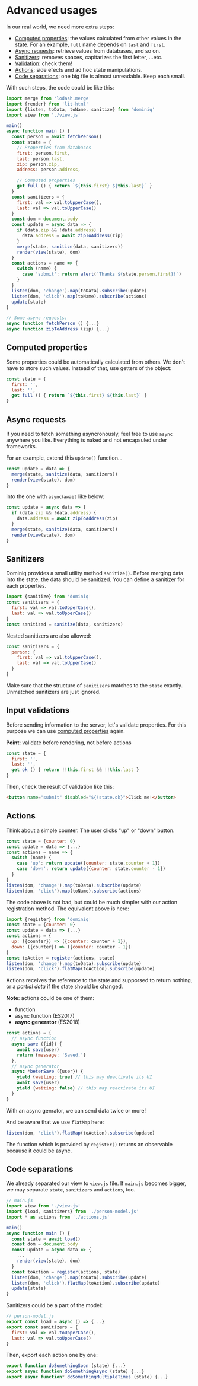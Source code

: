 # Advanced usages

In our real world, we need more extra steps:

- [Computed properties](#computed-properties): the values calculated from other values in the state. For an example, `full` name depends on `last` and `first`.
- [Async requests](#async-requests): retrieve values from databases, and so on.
- [Sanitizers](#sanitizers): removes spaces, capitarizes the first letter, ...etc.
- [Validation](#validations): check them!
- [Actions](#actions): side efects and ad hoc state manipulations.
- [Code separations](#code-separations): one big file is almost unreadable. Keep each small.

With such steps, the code could be like this:

```javascript
import merge from 'lodash.merge'
import {render} from 'lit-html'
import {listen, toData, toName, sanitize} from 'dominiq'
import view from './view.js'

main()
async function main () {
  const person = await fetchPerson()
  const state = {
    // Properties from databases
    first: person.first,
    last: person.last,
    zip: person.zip,
    address: person.address,

    // Computed properties
    get full () { return `${this.first} ${this.last}` }
  }
  const sanitizers = {
    first: val => val.toUpperCase(),
    last: val => val.toUpperCase()
  }
  const dom = document.body
  const update = async data => {
    if (data.zip && !data.address) {
      data.address = await zipToAddress(zip)
    }
    merge(state, sanitize(data, sanitizers))
    render(view(state), dom)
  }
  const actions = name => {
    switch (name) {
      case 'submit': return alert(`Thanks ${state.person.first}!`)
    }
  }
  listen(dom, 'change').map(toData).subscribe(update)
  listen(dom, 'click').map(toName).subscribe(actions)
  update(state)
}

// Some async requests:
async function fetchPerson () {...}
async function zipToAddress (zip) {...}
```

## Computed properties

Some properties could be automatically calculated from others. We don't have to store such values. Instead of that, use getters of the object: 

```javascript
const state = {
  first: '',
  last: '',
  get full () { return `${this.first} ${this.last}` }
}
```

## Async requests

If you need to fetch something asyncronously, feel free to use `async` anywhere you like. Everything is naked and not encapsuled under frameworks.

For an example, extend this `update()` function...

```javascript
const update = data => {
  merge(state, sanitize(data, sanitizers))
  render(view(state), dom)
}
```

into the one with `async`/`await` like below:

```javascript
const update = async data => {
  if (data.zip && !data.address) {
    data.address = await zipToAddress(zip)
  }
  merge(state, sanitize(data, sanitizers))
  render(view(state), dom)
}
```

## Sanitizers

Dominiq provides a small utility method `sanitize()`. Before merging data into the state, the data should be sanitized. You can define a sanitizer for each properties.

```javascript
import {sanitize} from 'dominiq'
const sanitizers = {
  first: val => val.toUpperCase(),
  last: val => val.toUpperCase()
}
const sanitized = sanitize(data, sanitizers)
```

Nested sanitizers are also allowed:

```javascript
const sanitizers = {
  person: {
    first: val => val.toUpperCase(),
    last: val => val.toUpperCase()
  }
}
```

Make sure that the structure of `sanitizers` matches to the `state` exactly. Unmatched sanitizers are just ignored.

## Input validations

Before sending information to the server, let's validate properties. For this purpose we can use [computed properties](#computed-properties) again.

**Point**: validate before rendering, not before actions

```javascript
const state = {
  first: '',
  last: '',
  get ok () { return !!this.first && !!this.last }
}
```

Then, check the result of validation like this:

```html
<button name="submit" disabled="${!state.ok}">Click me!</button>
```

## Actions

Think about a simple counter. The user clicks "up" or "down" button. 

```javascript
const state = {counter: 0}
const update = data => {...}
const actions = name => {
  switch (name) {
    case 'up': return update({counter: state.counter + 1})
    case 'down': return update({counter: state.counter - 1})
  }
}
listen(dom, 'change').map(toData).subscribe(update)
listen(dom, 'click').map(toName).subscribe(actions)
```

The code above is not bad, but could be much simpler with our action registration method. The equivalent above is here:

```javascript
import {register} from 'dominiq'
const state = {counter: 0}
const update = data => {...}
const actions = {
  up: ({counter}) => ({counter: counter + 1}),
  down: ({counter}) => ({counter: counter - 1})
}
const toAction = register(actions, state)
listen(dom, 'change').map(toData).subscribe(update)
listen(dom, 'click').flatMap(toAction).subscribe(update)
```

Actions receives the reference to the state and supporsed to return nothing, or a *partial data* if the state should be changed.

**Note**: actions could be one of them:

- function
- async function (ES2017)
- **async generator** (ES2018)

```javascript
const actions = {
  // async function
  async save ({id}) {
    await save(user)
    return {message: 'Saved.'}
  },
  // async generator
  async *beterSave ({user}) {
    yield {waiting: true} // this may deactivate its UI
    await save(user)
    yield {waiting: false} // this may reactivate its UI
  }
}
```

With an async genrator, we can send data twice or more!

And be aware that we use `flatMap` here:

```javascript
listen(dom, 'click').flatMap(toAction).subscribe(update)
```

The function which is provided by `register()` returns an observable because it could be async.

## Code separations

We already separated our view to `view.js` file. If `main.js` becomes bigger, we may separate `state`, `sanitizers` and `actions`, too.

```javascript
// main.js
import view from './view.js'
import {load, sanitizers} from './person-model.js'
import * as actions from './actions.js'

main()
async function main () {
  const state = await load()
  const dom = document.body
  const update = async data => {
    ...
    render(view(state), dom)
  }
  const toAction = register(actions, state)
  listen(dom, 'change').map(toData).subscribe(update)
  listen(dom, 'click').flatMap(toAction).subscribe(update)
  update(state)
}
```

Sanitizers could be a part of the model:

```javascript
// person-model.js
export const load = async () => {...}
export const sanitizers = {
  first: val => val.toUpperCase(),
  last: val => val.toUpperCase()
}
```

Then, export each action one by one:

```javascript
export function doSomethingSoon (state) {...}
export async function doSomethingAsync (state) {...}
export async function* doSomethingMultipleTimes (state) {...}
```
